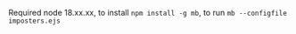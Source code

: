 Required node 18.xx.xx, to install ```npm install -g mb```, to run ```mb --configfile imposters.ejs```